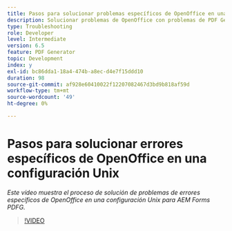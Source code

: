 ```yaml
---
title: Pasos para solucionar problemas específicos de OpenOffice en una configuración Unix
description: Solucionar problemas de OpenOffice con problemas de PDF Generator en la instalación de UNIX.
type: Troubleshooting
role: Developer
level: Intermediate
version: 6.5
feature: PDF Generator
topic: Development
index: y
exl-id: bc86dda1-18a4-474b-a8ec-d4e7f15ddd10
duration: 98
source-git-commit: af928e60410022f12207082467d3bd9b818af59d
workflow-type: tm+mt
source-wordcount: '49'
ht-degree: 0%

---
```


# Pasos para solucionar errores específicos de OpenOffice en una configuración Unix

*Este vídeo muestra el proceso de solución de problemas de errores específicos de OpenOffice en una configuración Unix para AEM Forms PDFG.*

>[!VIDEO](https://video.tv.adobe.com/v/335551?quality=12&learn=on)
